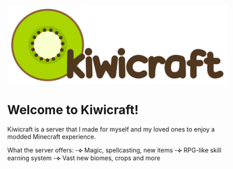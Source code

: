 ![kiwicraft](/kiwicraft.png)
# Welcome to Kiwicraft!
Kiwicraft is a server that I made for myself and my loved ones to enjoy a modded Minecraft experience.

What the server offers:
	-**⟣** Magic, spellcasting, new items
	-**⟣** RPG-like skill earning system
	-**⟣** Vast new biomes, crops and more

